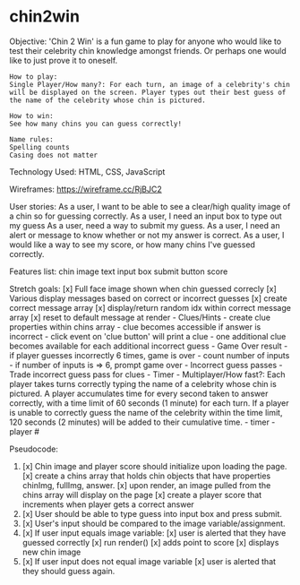 # chin2win

Objective:
    'Chin 2 Win' is a fun game to play for anyone who would like to test their celebrity chin knowledge amongst friends. Or perhaps one would like to just prove it to oneself.  

    How to play:
    Single Player/How many?: For each turn, an image of a celebrity's chin will be displayed on the screen. Player types out their best guess of the name of the celebrity whose chin is pictured.

    How to win:
    See how many chins you can guess correctly!

    Name rules:
    Spelling counts
    Casing does not matter

Technology Used:
    HTML, CSS, JavaScript

Wireframes:
    https://wireframe.cc/RjBJC2

User stories:
    As a user, I want to be able to see a clear/high quality image of a chin so for guessing correctly.
    As a user, I need an input box to type out my guess
    As a user, need a way to submit my guess.
    As a user, I need an alert or message to know whether or not my answer is correct.
    As a user, I would like a way to see my score, or how many chins I've guessed correctly.

Features list:
    chin image
    text input box
    submit button
    score

Stretch goals:
    [x] Full face image shown when chin guessed correcly
    [x] Various display messages based on correct or incorrect guesses
        [x] create correct message array
        [x] display/return random idx within correct message array
        [x] reset to default message at render
    - Clues/Hints
        - create clue properties within chins array
        - clue becomes accessible if answer is incorrect
            - click event on 'clue button' will print a clue
        - one additional clue becomes available for each additional incorrect guess
    - Game Over result
        - if player guesses incorrectly 6 times, game is over
            - count number of inputs
            - if number of inputs is => 6, prompt game over
    - Incorrect guess passes
    - Trade incorrect guess pass for clues
    - Timer
    - Multiplayer/How fast?: Each player takes turns correctly typing the name of a celebrity whose chin is pictured. A player accumulates  time for every second taken to answer correctly, with a time limit of 60 seconds (1 minute) for each turn. If a player is unable to correctly guess the name of the celebrity within the time limit, 120 seconds (2 minutes) will be added to their cumulative time.
        - timer
        - player #

Pseudocode:

1. [x] Chin image and player score should initialize upon loading the page.
    [x] create a chins array that holds chin objects that have properties chinImg, fullImg, answer.
    [x] upon render, an image pulled from the chins array will display on the page
    [x] create a player score that increments when player gets a correct answer
2. [x] User should be able to type guess into input box and press submit.
3. [x] User's input should be compared to the image variable/assignment.
4. [x] If user input equals image variable: 
    [x] user is alerted that they have guessed correctly
    [x] run render()
        [x] adds point to score
        [x] displays new chin image 
5. [x] If user input does not equal image variable
    [x] user is alerted that they should guess again.

